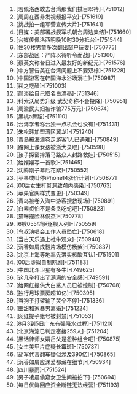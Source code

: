 
1. [若佩洛西敢去台湾那我们拭目以待]-[751012]
1. [周周在西非发视频报平安]-[751619]
1. [挑战拍一组军营宣传大片]-[751641]
1. [日媒：美部署战舰军机朝台周边集结]-[751660]
1. [台媒传佩洛西明晚10时30分抵台]-[751544]
1. [住30楼男童多次翻出窗户玩耍]-[750775]
1. [东部战区：严阵以待听令而战]-[751360]
1. [蔡英文称台日进入最友好的新纪元]-[751576]
1. [中方警告美在台湾问题上不要双标]-[751228]
1. [中国游客在韩国海水浴场溺亡]-[750987]
1. [裴之吃醋]-[751003]
1. [颜淡给自己取名白漂亮]-[751346]
1. [科索沃局势升级 武契奇称不会投降]-[750951]
1. [周渝民夫妇被诈骗775万元]-[750674]
1. [黑桃a舞蹈]-[751110]
1. [台湾学者称台独一点机会也没有]-[751431]
1. [朱松玮加盟湾区翼龙]-[751240]
1. [青岛被海浪卷走游客1人已遇难]-[750849]
1. [蹭网上课女孩被浙大录取]-[750598]
1. [孩子探窗摔落马路众人封路救娃]-[750515]
1. [给嬛嬛写一首歌]-[751465]
1. [沈腾刚子幕后花絮]-[750552]
1. [苹果或叫停iPhone14涨价计划]-[750877]
1. [00后女生打耳洞致颅内感染]-[750763]
1. [苹果官网样式变更]-[750349]
1. [青岛被卷入海中游客搜救现场]-[750891]
1. [白素贞怕不是条贪吃蛇吧]-[750823]
1. [猫咪撞脸林俊杰]-[750778]
1. [6艘055型驱逐舰入列]-[750559]
1. [鸟叔演唱会工作人员坠亡]-[750618]
1. [当古天乐遇上社牛观众]-[750940]
1. [沉香如屑成毅片场模仿杨紫]-[750837]
1. [北京上海等地率先落实核酸互认]-[751501]
1. [00后虚拟自制网剧]-[751183]
1. [中国北斗卫星有多牛]-[749625]
1. [这几拳打出了满满的安全感]-[749591]
1. [给网红提供大白鲨人员已被控制]-[750708]
1. [独行月球票房超10亿]-[750395]
1. [当狗子打架输了哭个不停]-[751336]
1. [田甜和家暴男离婚]-[751224]
1. [网红提子账号被封禁]-[751053]
1. [8月3到5日广东有强降水过程]-[751120]
1. [北京海淀已判定密接259人]-[751204]
1. [黑话律师女婿岳父是怨种组合吧]-[750875]
1. [女生美甲片底疑长霉斑]-[750737]
1. [胡军代言翻车疑似涉及390亿]-[750865]
1. [沉香如屑应渊爱都藏在细节]-[750934]
1. [四川暴雨]-[751524]
1. [男子凌晨偷窥女卫生间被拍下]-[750694]
1. [每日优鲜回应资金断链无法经营]-[751193]
